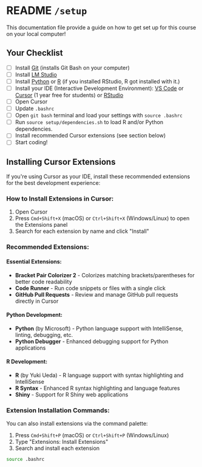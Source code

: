 # README `/setup`

This documentation file provide a guide on how to get set up for this course on your local computer!

## Your Checklist

- [ ] Install [Git](https://git-scm.com/downloads) (installs Git Bash on your computer)
- [ ] Install [LM Studio](https://lmstudio.ai/download)
- [ ] Install [Python](https://www.python.org/downloads/) or [R](https://cran.r-project.org/bin/windows/base/) (if you installed RStudio, R got installed with it.)
- [ ] Install your IDE (Interactive Development Environment): [VS Code](https://code.visualstudio.com/download) or [Cursor](https://cursor.com/) (1 year free for students) or [RStudio](https://posit.co/download/rstudio-desktop/)
- [ ] Open Cursor
- [ ] Update `.bashrc`
- [ ] Open `git bash` terminal and load your settings with `source .bashrc`
- [ ] Run `source setup/dependencies.sh` to load R and/or Python dependencies.
- [ ] Install recommended Cursor extensions (see section below)
- [ ] Start coding!

## Installing Cursor Extensions

If you're using Cursor as your IDE, install these recommended extensions for the best development experience:

### How to Install Extensions in Cursor:
1. Open Cursor
2. Press `Cmd+Shift+X` (macOS) or `Ctrl+Shift+X` (Windows/Linux) to open the Extensions panel
3. Search for each extension by name and click "Install"

### Recommended Extensions:

#### **Essential Extensions:**
- **Bracket Pair Colorizer 2** - Colorizes matching brackets/parentheses for better code readability
- **Code Runner** - Run code snippets or files with a single click
- **GitHub Pull Requests** - Review and manage GitHub pull requests directly in Cursor

#### **Python Development:**
- **Python** (by Microsoft) - Python language support with IntelliSense, linting, debugging, etc.
- **Python Debugger** - Enhanced debugging support for Python applications

#### **R Development:**
- **R** (by Yuki Ueda) - R language support with syntax highlighting and IntelliSense
- **R Syntax** - Enhanced R syntax highlighting and language features
- **Shiny** - Support for R Shiny web applications

### Extension Installation Commands:
You can also install extensions via the command palette:
1. Press `Cmd+Shift+P` (macOS) or `Ctrl+Shift+P` (Windows/Linux)
2. Type "Extensions: Install Extensions"
3. Search and install each extension

```bash
source .bashrc
```

